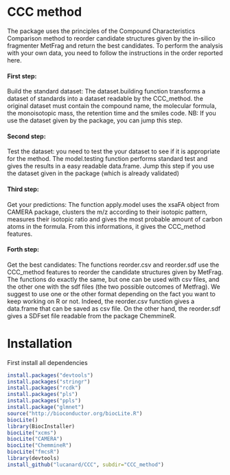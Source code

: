 # CCC method
The package uses the principles of the Compound Characteristics Comparison method to reorder candidate structures given by the in-silico fragmenter MetFrag and return the best candidates. To perform the analysis with your own data, you need to follow the instructions in the order reported here.
#### First step: 
Build the standard dataset: The dataset.building function transforms a dataset of standards into a dataset readable by the CCC_method. the original dataset must contain the compound name, the molecular formula, the monoisotopic mass, the retention time and the smiles code. NB: If you use the dataset given by the package, you can jump this step.
#### Second step:
Test the dataset: you need to test the your dataset to see if it is appropriate for the method. The model.testing function performs standard test and gives the results in a easy readable data.frame. Jump this step if you use the dataset given in the package (which is already validated)
#### Third step:
Get your predictions: The function apply.model uses the xsaFA object from CAMERA package, clusters the m/z according to their isotopic pattern, measures their isotopic ratio and gives the most probable amount of carbon atoms in the formula. From this informations, it gives the CCC_method features.
#### Forth step:
Get the best candidates: The functions reorder.csv and reorder.sdf use the CCC_method features to reorder the candidate structures given by MetFrag. The functions do exactly the same, but one can be used with csv files, and the other one with the sdf files (the two possible outcomes of Metfrag). We suggest to use one or the other format depending on the fact you want to keep working on R or not. Indeed, the reorder.csv function gives a data.frame that can be saved as csv file. On the other hand, the reorder.sdf gives a SDFset file readable from the package ChemmineR. 

# Installation
First install all dependencies

```R
install.packages("devtools")
install.packages("stringr")
install.packages("rcdk")
install.packages("pls")
install.packages("ppls")
install.package("glmnet")
source("http://bioconductor.org/biocLite.R")
biocLite()
library(BiocInstaller)
biocLite("xcms")
biocLite("CAMERA")
biocLite("ChemmineR")
biocLite("fmcsR")
library(devtools)
install_github("lucanard/CCC", subdir="CCC_method")
```
